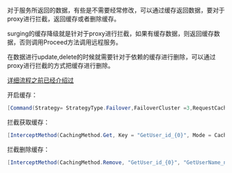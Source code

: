 对于服务所返回的数据，有些是不需要经常修改，可以通过缓存返回数据，要对于proxy进行拦截，返回缓存或者删除缓存。

surging的缓存降级就是针对于proxy进行拦截，如果有缓存数据，则返回缓存数据，否则调用Proceed方法调用远程服务。

 在数据进行update,delete的时候就需要针对于依赖的缓存进行删除，可以通过proxy进行拦截的方式把缓存进行删除。

[详细流程之前已经介绍过](/surging/客户端代理调用?id=再回到serviceproxybase)

开启缓存：

```csharp
[Command(Strategy= StrategyType.Failover,FailoverCluster =3,RequestCacheEnabled =true)]  //RequestCacheEnabled =true 就是启用缓存
```

拦截获取缓存：
```csharp
[InterceptMethod(CachingMethod.Get, Key = "GetUser_id_{0}", Mode = CacheTargetType.Redis, Time = 480)]
```

拦截删除缓存：
```csharp
[InterceptMethod(CachingMethod.Remove, "GetUser_id_{0}", "GetUserName_name_{0}", Mode = CacheTargetType.Redis)]
```